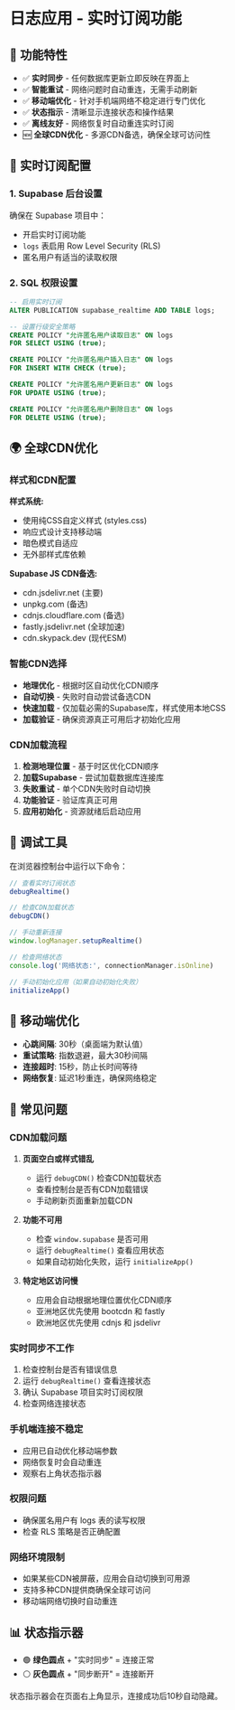 # 日志应用 - 实时订阅功能

## 🚀 功能特性

- ✅ **实时同步** - 任何数据库更新立即反映在界面上
- ✅ **智能重试** - 网络问题时自动重连，无需手动刷新
- ✅ **移动端优化** - 针对手机端网络不稳定进行专门优化
- ✅ **状态指示** - 清晰显示连接状态和操作结果
- ✅ **离线友好** - 网络恢复时自动重连实时订阅
- 🆕 **全球CDN优化** - 多源CDN备选，确保全球可访问性

## 📡 实时订阅配置

### 1. Supabase 后台设置

确保在 Supabase 项目中：
- 开启实时订阅功能
- `logs` 表启用 Row Level Security (RLS)
- 匿名用户有适当的读取权限

### 2. SQL 权限设置

```sql
-- 启用实时订阅
ALTER PUBLICATION supabase_realtime ADD TABLE logs;

-- 设置行级安全策略
CREATE POLICY "允许匿名用户读取日志" ON logs
FOR SELECT USING (true);

CREATE POLICY "允许匿名用户插入日志" ON logs
FOR INSERT WITH CHECK (true);

CREATE POLICY "允许匿名用户更新日志" ON logs
FOR UPDATE USING (true);

CREATE POLICY "允许匿名用户删除日志" ON logs
FOR DELETE USING (true);
```

## 🌍 全球CDN优化

### 样式和CDN配置

**样式系统:**
- 使用纯CSS自定义样式 (styles.css)
- 响应式设计支持移动端
- 暗色模式自适应
- 无外部样式库依赖

**Supabase JS CDN备选:**
- cdn.jsdelivr.net (主要)
- unpkg.com (备选) 
- cdnjs.cloudflare.com (备选)
- fastly.jsdelivr.net (全球加速)
- cdn.skypack.dev (现代ESM)

### 智能CDN选择

- **地理优化** - 根据时区自动优化CDN顺序
- **自动切换** - 失败时自动尝试备选CDN
- **快速加载** - 仅加载必需的Supabase库，样式使用本地CSS
- **加载验证** - 确保资源真正可用后才初始化应用

### CDN加载流程

1. **检测地理位置** - 基于时区优化CDN顺序
2. **加载Supabase** - 尝试加载数据库连接库
3. **失败重试** - 单个CDN失败时自动切换
4. **功能验证** - 验证库真正可用
5. **应用初始化** - 资源就绪后启动应用

## 🔧 调试工具

在浏览器控制台中运行以下命令：

```javascript
// 查看实时订阅状态
debugRealtime()

// 检查CDN加载状态
debugCDN()

// 手动重新连接
window.logManager.setupRealtime()

// 检查网络状态
console.log('网络状态:', connectionManager.isOnline)

// 手动初始化应用（如果自动初始化失败）
initializeApp()
```

## 📱 移动端优化

- **心跳间隔**: 30秒（桌面端为默认值）
- **重试策略**: 指数退避，最大30秒间隔
- **连接超时**: 15秒，防止长时间等待
- **网络恢复**: 延迟1秒重连，确保网络稳定

## 🚨 常见问题

### CDN加载问题
1. **页面空白或样式错乱**
   - 运行 `debugCDN()` 检查CDN加载状态
   - 查看控制台是否有CDN加载错误
   - 手动刷新页面重新加载CDN

2. **功能不可用**
   - 检查 `window.supabase` 是否可用
   - 运行 `debugRealtime()` 查看应用状态
   - 如果自动初始化失败，运行 `initializeApp()`

3. **特定地区访问慢**
   - 应用会自动根据地理位置优化CDN顺序
   - 亚洲地区优先使用 bootcdn 和 fastly
   - 欧洲地区优先使用 cdnjs 和 jsdelivr

### 实时同步不工作
1. 检查控制台是否有错误信息
2. 运行 `debugRealtime()` 查看连接状态
3. 确认 Supabase 项目实时订阅权限
4. 检查网络连接状态

### 手机端连接不稳定
- 应用已自动优化移动端参数
- 网络恢复时会自动重连
- 观察右上角状态指示器

### 权限问题
- 确保匿名用户有 logs 表的读写权限
- 检查 RLS 策略是否正确配置

### 网络环境限制
- 如果某些CDN被屏蔽，应用会自动切换到可用源
- 支持多种CDN提供商确保全球可访问
- 移动端网络切换时自动重连

## 📊 状态指示器

- 🟢 **绿色圆点** + "实时同步" = 连接正常
- ⚪ **灰色圆点** + "同步断开" = 连接断开

状态指示器会在页面右上角显示，连接成功后10秒自动隐藏。